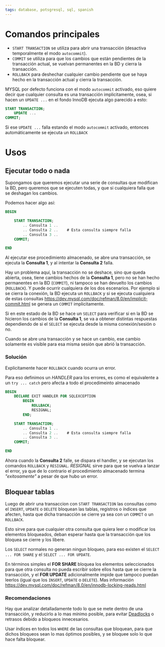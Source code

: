 ```yaml
---
tags: database, potsgresql, sql, spanish
---
```


# Comandos principales

- `START TRANSACTION` se utiliza para abrir una transacción (desactiva temporalmente el modo `autocommit`).
- `COMMIT` se utiliza para que los cambios que están pendientes de la transacción actual, se vuelvan permanentes en la BD y cierra la transacción.
- `ROLLBACK` para deshechar cualquier cambio pendiente que se haya hecho en la transacción actual y cierra la transacción.

MYSQL por defecto funciona con el modo `autocommit` activado, eso quiere decir que cualquier consulta es una transacción implicitamente, osea, si hacen un `UPDATE ...` en el fondo InnoDB ejecuta algo parecido a esto:

```sql
START TRANSACTION;
    UPDATE ...
COMMIT;
```

Si ese `UPDATE ...` falla estando el modo `autocommit` activado, entonces automáticamente se ejecuta un `ROLLBACK`

# Usos

## Ejecutar todo o nada

Supongamos que queremos ejecutar una serie de consultas que modifican la BD, pero queremos que se ejecuten todas, y que si cualquiera falla que se deshagan los cambios.

Podemos hacer algo así:

```sql
BEGIN

    START TRANSACTION;
        .. Consulta 1 ..
        .. Consulta 2 ..    # Esta consulta siempre falla
        .. Consulta 3 ..
    COMMIT;

END
```

Al ejecutar ese procedimiento almacenado, se abre una transacción, se ejecuta la **Consulta 1**, y al intentar la **Consulta 2** falla.

Hay un problema aquí, la transacción no se deshace, sino que queda abierta, osea, tiene cambios hechos de la **Consulta 1**, pero no se han hecho permanentes en la BD (`COMMIT`), ni tampoco se han devuelto los cambios (`ROLLBACK`). Y puede ocurrir cualquiera de los dos escenarios. Por ejemplo si se cierra la conexión, la BD ejecuta un `ROLLBACK` y si se ejecuta cualquiera de estas consultas <https://dev.mysql.com/doc/refman/8.0/en/implicit-commit.html> se genera un `COMMIT` implicitamente.

Si en este estado de la BD se hace un `SELECT` para verificar si en la BD se hicieron los cambios de la **Consulta 1**, se va a obtener distintas respuestas dependiendo de si el `SELECT` se ejecuta desde la misma conexión/sesión o no.

Cuando se abre una transacción y se hace un cambio, ese cambio solamente es visible para esa misma sesión que abrió la transacción.

### Solución

Explicitamente hacer `ROLLBACK` cuando ocurra un error.

Para eso definimos un *HANDLER* para los errores, es como el equivalente a un `try ... catch` pero afecta a todo el procedimeinto almacenado

```sql
BEGIN
    DECLARE EXIT HANDLER FOR SQLEXCEPTION
        BEGIN
            ROLLBACK;
            RESIGNAL;
        END;

    START TRANSACTION;
        .. Consulta 1 ..
        .. Consulta 2 ..    # Esta consulta siempre falla
        .. Consulta 3 ..
    COMMIT;

END
```

Ahora cuando la **Consulta 2** falle, se dispara el handler, y se ejecutan los comandos `ROLLBACK` y `RESIGNAL`. *RESIGNAL* sirve para que se vuelva a lanzar el error, ya que de lo contrario el procedimiento almacenado termina *"exitosamente"* a pesar de que hubo un error.

## Bloquear tablas

Luego de abrir una transaccion con `START TRANSACTION` las consultas como el `INSERT`, `UPDATE` o `DELETE` bloquean las tablas, registros o índices que afecten, hasta que dicha transacción se cierre ya sea con un `COMMIT` o un `ROLLBACK`.

Esto sirve para que cualquier otra consulta que quiera leer o modificar los elementos bloqueados, deban esperar hasta que la transacción que los bloquea se cierre y los libere.

Los `SELECT` normales no generan ningun bloqueo, para eso existen el `SELECT ... FOR SHARE` y el `SELECT ... FOR UPDATE`.

En términos simples el **FOR SHARE** bloquea los elementos seleccionados para que otra consulta no pueda escribir sobre ellos hasta que se cierre la transacción, y el **FOR UPDATE** adicionalmente impide que tampoco puedan leerlos (igual que los `INSERT`, `UPDATE` o `DELETE`). Mas información <https://dev.mysql.com/doc/refman/8.0/en/innodb-locking-reads.html>

### Recomendaciones

Hay que analizar detalladamente todo lo que se mete dentro de una transacción, y reducirlo a lo mas mínimo posible, para evitar [Deadlocks](https://dev.mysql.com/doc/refman/5.7/en/innodb-deadlocks.html) o retrasos debido a bloqueos innecesarios.

Usar índices en todos los `WHERE` de las consultas que bloquean, para que dichos bloqueos sean lo mas óptimos posibles, y se bloquee solo lo que hace falta bloquear.
